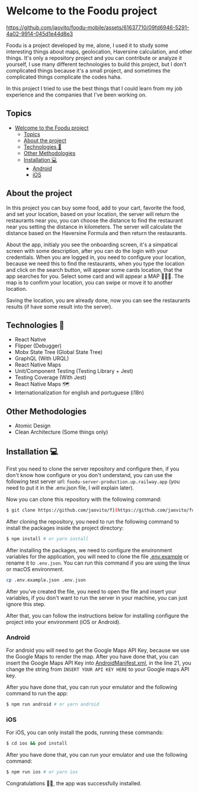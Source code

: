 # Welcome to the Foodu project

https://github.com/jaovito/foodu-mobile/assets/61637710/09fd6946-5291-4a02-9914-045d1e44d8e3

Foodu is a project developed by me, alone, I used it to study some interesting things about maps, geolocation, Haversine calculation, and other things. It's only a repository project and you can contribute or analyze it yourself, I use many different technologies to build this project, but I don't complicated things because it's a small project, and sometimes the complicated things complicate the codes haha.

In this project I tried to use the best things that I could learn from my job experience and the companies that I've been working on.

## Topics
- [Welcome to the Foodu project](#welcome-to-the-foodu-project)
  - [Topics](#topics)
  - [About the project](#about-the-project)
  - [Technologies 🚀](#technologies-)
  - [Other Methodologies](#other-methodologies)
  - [Installation 💻](#installation-)
    - [Android](#android)
    - [iOS](#ios)


## About the project
In this project you can buy some food, add to your cart, favorite the food, and set your location, based on your location, the server will return the restaurants near you, you can choose the distance to find the restaurant near you setting the distance in kilometers. The server will calculate the distance based on the Haversine Formula and then return the restaurants.

About the app, initialy you see the onboarding screen, it's a simpatical screen with some description, after you can do the login with your credentials. When you are logged in, you need to configure your location, because we need this to find the restaurants, when you type the location and click on the search button, will appear some cards location, that the app searches for you. Select some card and will appear a MAP 🤩🤩🤩. The map is to confirm your location, you can swipe or move it to another location.

Saving the location, you are already done, now you can see the restaurants results (if have some result into the server).

## Technologies 🚀
- React Native
- Flipper (Debugger)
- Mobx State Tree (Global State Tree)
- GraphQL (With URQL)
- React Native Maps
- Unit/Component Testing (Testing Library + Jest)
- Testing Coverage (With Jest)
- React Native Maps 🗺️
- Internationalization for english and portuguese (i18n)

## Other Methodologies
- Atomic Design
- Clean Architecture (Some things only)

## Installation 💻
First you need to clone the server repository and configure then, if you don't know how configure or you don't understand, you can use the following test server url: `foodu-server-production.up.railway.app` (you need to put it in the .env.json file, I will explain later).

Now you can clone this repository with the following command:

```sh
$ git clone https://github.com/jaovito/f](https://github.com/jaovito/foodu-mobile.git
```

After cloning the repository, you need to run the following command to install the packages inside the project directory:

```sh
$ npm install # or yarn install
```

After installing the packages, we need to configure the environment variables for the application, you will need to clone the file [.env.example](./.env.example.json) or rename it to `.env.json`. You can run this command if you are using the linux or macOS environment.
```sh
cp .env.example.json .env.json
```

After you've created the file, you need to open the file and insert your variables, if you don't want to run the server in your machine, you can just ignore this step.

After that, you can follow the instructions below for installing configure the project into your environment (iOS or Android).

### Android
For android you will need to get the Google Maps API Key, because we use the Google Maps to render the map. After you have done that, you can insert the Google Maps API Key into [AndroidManifest.xml](./android/app/src/main/AndroidManifest.xml), in the line 21, you change the string from `INSERT YOUR API KEY HERE` to your Google maps API key.

After you have done that, you can run your emulator and the following command to run the app:
```sh
$ npm run android # or yarn android
```

### iOS
For iOS, you can only install the pods, running these commands:

```sh
$ cd ios && pod install
```

After you have done that, you can run your emulator and use the following command:

```sh
$ npm run ios # or yarn ios
```

Congratulations 👏🎉, the app was successfully installed.
